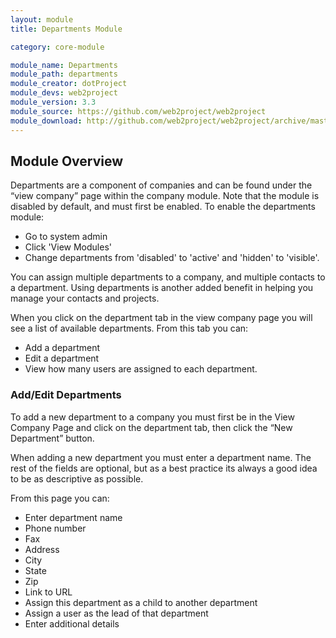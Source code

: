 ```yaml
---
layout: module
title: Departments Module

category: core-module

module_name: Departments
module_path: departments
module_creator: dotProject
module_devs: web2project
module_version: 3.3
module_source: https://github.com/web2project/web2project
module_download: http://github.com/web2project/web2project/archive/master.zip
---
```


## Module Overview

Departments are a component of companies and can be found under the “view company” page within the company module. Note that the module is disabled by default, and must first be enabled. To enable the departments module:

* Go to system admin
* Click 'View Modules'
* Change departments from 'disabled' to 'active' and 'hidden' to 'visible'.

You can assign multiple departments to a company, and multiple contacts to a department.  Using departments is another added benefit in helping you manage your contacts and projects.

When you click on the department tab in the view company page you will see a list of available departments. From this tab you can:

* Add a department
* Edit a department
* View how many users are assigned to each department.

### Add/Edit Departments

To add a new department to a company you must first be in the View Company Page and click on the department tab, then click the “New Department” button.

When adding a new department you must enter a department name. The rest of the fields are optional, but as a best practice its always a good idea to be as descriptive as possible.

From this page you can:

* Enter department name
* Phone number
* Fax
* Address
* City
* State
* Zip
* Link to URL
* Assign this department as a child to another department
* Assign a user as the lead of that department
* Enter additional details
